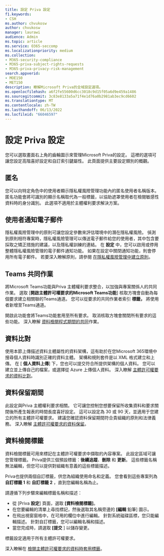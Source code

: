 ```yaml
---
title: 設定 Priva 設定
f1.keywords:
- CSH
ms.author: chvukosw
author: chvukosw
manager: laurawi
audience: Admin
ms.topic: article
ms.service: O365-seccomp
ms.localizationpriority: medium
ms.collection:
- M365-security-compliance
- M365-priva-subject-rights-requests
- M365-priva-privacy-risk-management
search.appverid:
- MOE150
- MET150
description: 瞭解Microsoft Priva的全域設定選項。
ms.openlocfilehash: a6f2fe55600d6cc3018c9d15f05a6d9e459a1486
ms.sourcegitcommit: 3c83e8133a5a71f4e1d76a0b2981ab3ec9cd6602
ms.translationtype: MT
ms.contentlocale: zh-TW
ms.lasthandoff: 06/13/2022
ms.locfileid: "66046597"
---
```

# <a name="configure-priva-settings"></a>設定 Priva 設定

您可以選取畫面右上角的齒輪圖示來管理Microsoft Priva的設定。 這裡的選項可讓您設定高階喜好設定和自訂索引鍵屬性。 此頁面提供主要設定類別的概觀。

## <a name="anonymization"></a>匿名

您可以向特定角色中的使用者顯示隱私權風險管理功能內的匿名使用者名稱版本。 匿名功能會將可識別的顯示名稱取代為一般標籤，以協助遮罩使用者在檢閱敏感性資料時的身分識別。 此選項不適用於主體權利要求解決方案。

## <a name="user-notification-emails"></a>使用者通知電子郵件  

隱私權風險管理中的原則可讓您設定參數來評估環境中的潛在隱私權風險。 偵測到原則相符專案時，隱私權風險管理可以傳送電子郵件給您的使用者，其中包含要採取之矯正措施的建議，以及隱私權訓練的連結。 在 **設定** 中，您可以啟用或停用整體隱私權風險管理的電子郵件通知功能。 如果在設定中關閉通知功能，則會停用所有電子郵件。 若要深入瞭解原則，請參閱 [在隱私權風險管理中建立原則](risk-management-policies.md)。

## <a name="teams-collaboration"></a>Teams 共同作業  

將Microsoft Teams功能與Priva 主體權利要求整合，以加強與專案關係人的共同作業。 選取 [**開啟主體許可權要求的Microsoft Teams功能**] 核取方塊會自動為每個要求建立相關聯的Teams通道。 您可以從要求的共同作業者索引 **標籤，** 將使用者新增至Teams通道。

開啟此功能會將Teams功能套用至所有要求。 取消核取方塊會關閉所有要求的這些功能。 深入瞭解 [資料檢閱程式期間的共同](subject-rights-requests-data-review.md#collaboration-for-data-review)作業。

## <a name="data-matching"></a>資料比對  

使用本節上傳描述資料主體屬性的資料架構，這有助於在您Microsoft 365環境中搜尋個人資料時識別正確的資料主體。 架構和規則套件是以 XML 格式建立和上傳。 在 [ **個人資料上傳**] 下，您也可以提交符合所提供架構的個人資料。 您可以建立並上傳自己的檔案，或選擇從 Azure 上傳個人資料。 深入瞭解 [主體許可權要求的資料比對](subject-rights-requests-data-match.md)。

## <a name="data-retention-periods"></a>資料保留期間

此設定與Priva 主體權利要求相關。 它可讓您控制您想要保留所收集資料和要求關閉後所產生報表的時間長度喜好設定。 這可以設定為 30 或 90 天，並適用于您建立的所有主體許可權要求。 建議您確認資料保留期間符合貴組織的原則和法律義務。 深入瞭解 [主體許可權要求的資料保留](subject-rights-requests-reports.md#retention-periods-for-reports-and-data)。

## <a name="data-review-tags"></a>資料檢閱標籤

資料檢閱標籤可用來標記在主體許可權要求中擷取的內容專案。 此設定區域可讓您管理標籤。 Priva提供三個預設標籤：**後續追蹤**、**刪除** 和 **更新**。 這些標籤名稱無法編輯，但您可以提供對組織有意義的這些標籤描述。

Priva也提供兩個自訂標籤，供您為組織使用命名和定義。 您會看到這些專案列為 **自訂標籤 1** 和 **自訂標籤 2** ，直到您編輯名稱為止。

請遵循下列步驟來編輯標籤名稱和描述：

- 從 [Priva **設定**] 頁面，選取 **[資料檢閱標籤]**。
- 在您要編輯的清單上尋找標記，然後選取其名稱旁邊的 **[編輯** 鉛筆] 圖示。
- 在飛出視窗窗格中，在可用的欄位中進行編輯。 針對系統磁碟區標，您只能編輯描述。 針對自訂標籤，您可以編輯名稱和描述。
- 當您完成時，請選取 **[提交** ] 以儲存變更。

標籤設定適用于所有主體許可權要求。

深入瞭解在 [檢閱主體許可權要求的資料時套用標籤](subject-rights-requests-data-review.md#apply-tags)。